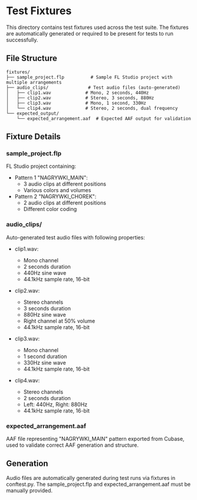 # Test Fixtures

This directory contains test fixtures used across the test suite. The fixtures are automatically generated or required to be present for tests to run successfully.

## File Structure
```
fixtures/
├── sample_project.flp          # Sample FL Studio project with multiple arrangements
├── audio_clips/               # Test audio files (auto-generated)
│   ├── clip1.wav             # Mono, 2 seconds, 440Hz
│   ├── clip2.wav             # Stereo, 3 seconds, 880Hz
│   ├── clip3.wav             # Mono, 1 second, 330Hz
│   └── clip4.wav             # Stereo, 2 seconds, dual frequency
└── expected_output/
    └── expected_arrangement.aaf  # Expected AAF output for validation
```

## Fixture Details

### sample_project.flp
FL Studio project containing:
- Pattern 1 "NAGRYWKI_MAIN":
  - 3 audio clips at different positions
  - Various colors and volumes
- Pattern 2 "NAGRYWKI_CHOREK":
  - 2 audio clips at different positions
  - Different color coding

### audio_clips/
Auto-generated test audio files with following properties:
- clip1.wav:
  - Mono channel
  - 2 seconds duration
  - 440Hz sine wave
  - 44.1kHz sample rate, 16-bit

- clip2.wav:
  - Stereo channels
  - 3 seconds duration
  - 880Hz sine wave
  - Right channel at 50% volume
  - 44.1kHz sample rate, 16-bit

- clip3.wav:
  - Mono channel
  - 1 second duration
  - 330Hz sine wave
  - 44.1kHz sample rate, 16-bit

- clip4.wav:
  - Stereo channels
  - 2 seconds duration
  - Left: 440Hz, Right: 880Hz
  - 44.1kHz sample rate, 16-bit

### expected_arrangement.aaf
AAF file representing "NAGRYWKI_MAIN" pattern exported from Cubase, used to validate correct AAF generation and structure.

## Generation
Audio files are automatically generated during test runs via fixtures in conftest.py. The sample_project.flp and expected_arrangement.aaf must be manually provided.